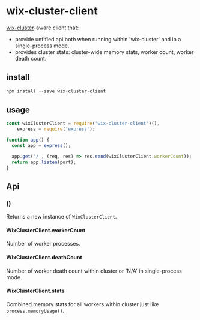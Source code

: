 # wix-cluster-client

[wix-cluster](../wix-cluster)-aware client that:
 - provide unfified api both when running within 'wix-cluster' and in a single-process mode.
 - provides cluster stats: cluster-wide memory stats, worker count, worker death count.

## install

```js
npm install --save wix-cluster-client
```

## usage


```js
const wixClusterClient = require('wix-cluster-client')(),
    express = require('express');

function app() {
  const app = express();

  app.get('/', (req, res) => res.send(wixClusterClient.workerCount));
  return app.listen(port);
}
```

## Api

### ()
Returns a new instance of `WixClusterClient`.

#### WixClusterClient.workerCount
Number of worker processes. 
 
#### WixClusterClient.deathCount
Number of worker death count within cluster or 'N/A' in single-process mode.

#### WixClusterClient.stats
Combined memory stats for all workers within cluster just like `process.memoryUsage()`.
